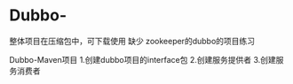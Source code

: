 # Dubbo-
整体项目在压缩包中，可下载使用
缺少 zookeeper的dubbo的项目练习

Dubbo-Maven项目
1.创建dubbo项目的interface包
2.创建服务提供者
3.创建服务消费者
